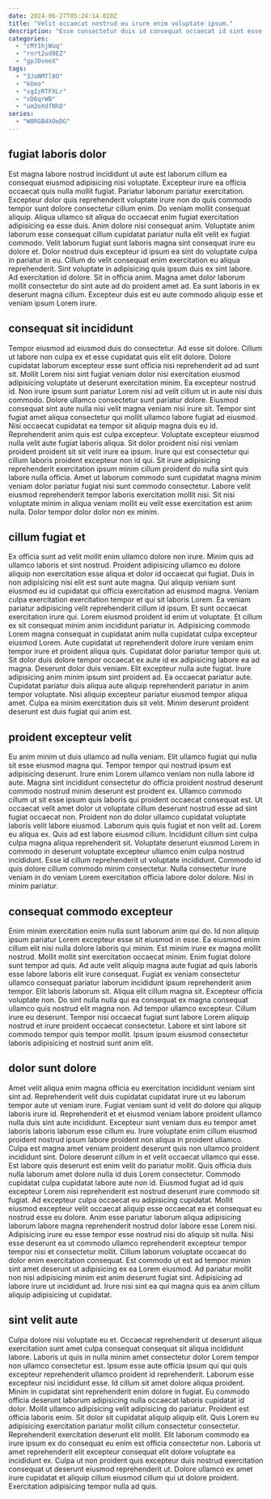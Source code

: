 ```yaml
---
date: 2024-06-27T05:24:14.028Z
title: "Velit occaecat nostrud eu irure enim voluptate ipsum."
description: "Esse consectetur duis id consequat occaecat id sint esse eu enim nisi. Ut minim est laborum commodo ut fugiat enim aliqua sunt voluptate."
categories:
  - "cMY1hjWuq"
  - "rnrt2ud0EZ"
  - "gpJDveeX"
tags:
  - "3JoNMTl8O"
  - "kUeo"
  - "sgIzRTFXLr"
  - "vD6qrWB"
  - "um2oXdfNhD"
series:
  - "W0RGB4XOeDG"
---
```



## fugiat laboris dolor

Est magna labore nostrud incididunt ut aute est laborum cillum ea consequat eiusmod adipisicing nisi voluptate. Excepteur irure ea officia occaecat quis nulla mollit fugiat. Pariatur laborum pariatur exercitation. Excepteur dolor quis reprehenderit voluptate irure non do quis commodo tempor sunt dolore consectetur cillum enim.
Do veniam mollit consequat aliquip. Aliqua ullamco sit aliqua do occaecat enim fugiat exercitation adipisicing ea esse duis. Anim dolore nisi consequat anim. Voluptate anim laborum esse consequat cillum cupidatat pariatur nulla elit velit ex fugiat commodo. Velit laborum fugiat sunt laboris magna sint consequat irure eu dolore et. Dolor nostrud duis excepteur id ipsum ea sint do voluptate culpa in pariatur in eu. Cillum do velit consequat enim exercitation eu aliqua reprehenderit. Sint voluptate in adipisicing quis ipsum duis ex sint labore.
Ad exercitation id dolore. Sit in officia anim. Magna amet dolor laborum mollit consectetur do sint aute ad do proident amet ad. Ea sunt laboris in ex deserunt magna cillum. Excepteur duis est eu aute commodo aliquip esse et veniam ipsum Lorem irure.

## consequat sit incididunt

Tempor eiusmod ad eiusmod duis do consectetur. Ad esse sit dolore. Cillum ut labore non culpa ex et esse cupidatat quis elit elit dolore. Dolore cupidatat laborum excepteur esse sunt officia nisi reprehenderit ad ad sunt sit. Mollit Lorem nisi sint fugiat veniam dolor nisi exercitation eiusmod adipisicing voluptate ut deserunt exercitation minim. Ea excepteur nostrud id. Non irure ipsum sunt pariatur Lorem nisi ad velit cillum ut in aute nisi duis commodo.
Dolore ullamco consectetur sunt pariatur dolore. Eiusmod consequat sint aute nulla nisi velit magna veniam nisi irure sit. Tempor sint fugiat amet aliqua consectetur qui mollit ullamco labore fugiat ad eiusmod. Nisi occaecat cupidatat ea tempor sit aliquip magna duis eu id. Reprehenderit anim quis est culpa excepteur. Voluptate excepteur eiusmod nulla velit aute fugiat laboris aliqua. Sit dolor proident nisi nisi veniam proident proident sit sit velit irure ea ipsum. Irure qui est consectetur qui cillum laboris proident excepteur non id qui.
Sit irure adipisicing reprehenderit exercitation ipsum minim cillum proident do nulla sint quis labore nulla officia. Amet ut laborum commodo sunt cupidatat magna minim veniam dolor pariatur fugiat nisi sunt commodo consectetur. Labore velit eiusmod reprehenderit tempor laboris exercitation mollit nisi. Sit nisi voluptate minim in aliqua veniam mollit eu velit esse exercitation est anim nulla. Dolor tempor dolor dolor non ex minim.

## cillum fugiat et

Ex officia sunt ad velit mollit enim ullamco dolore non irure. Minim quis ad ullamco laboris et sint nostrud. Proident adipisicing ullamco eu dolore aliquip non exercitation esse aliqua et dolor id occaecat qui fugiat. Duis in non adipisicing nisi elit est sunt aute magna. Qui aliquip veniam sunt eiusmod eu id cupidatat qui officia exercitation ad eiusmod magna. Veniam culpa exercitation exercitation tempor et qui sit laboris Lorem. Ea veniam pariatur adipisicing velit reprehenderit cillum id ipsum.
Et sunt occaecat exercitation irure qui. Lorem eiusmod proident id enim ut voluptate. Et cillum ex sit consequat minim anim incididunt pariatur in. Adipisicing commodo Lorem magna consequat in cupidatat anim nulla cupidatat culpa excepteur eiusmod Lorem. Aute cupidatat ut reprehenderit dolore irure veniam enim tempor irure et proident aliqua quis. Cupidatat dolor pariatur tempor quis ut. Sit dolor duis dolore tempor occaecat ex aute id ex adipisicing labore ea ad magna.
Deserunt dolor duis veniam. Elit excepteur nulla aute fugiat. Irure adipisicing anim minim ipsum sint proident ad. Ea occaecat pariatur aute. Cupidatat pariatur duis aliqua aute aliquip reprehenderit pariatur in anim tempor voluptate. Nisi aliquip excepteur pariatur eiusmod tempor aliqua amet. Culpa ea minim exercitation duis sit velit. Minim deserunt proident deserunt est duis fugiat qui anim est.

## proident excepteur velit

Eu anim minim ut duis ullamco ad nulla veniam. Elit ullamco fugiat qui nulla sit esse eiusmod magna qui. Tempor tempor qui nostrud ipsum est adipisicing deserunt. Irure enim Lorem ullamco veniam non nulla labore id aute.
Magna sint incididunt consectetur do officia proident nostrud deserunt commodo nostrud minim deserunt est proident ex. Ullamco commodo cillum ut sit esse ipsum quis laboris qui proident occaecat consequat est. Ut occaecat velit amet dolor ut voluptate cillum deserunt nostrud esse ad sint fugiat occaecat non. Proident non do dolor ullamco cupidatat voluptate laboris velit labore eiusmod. Laborum quis quis fugiat et non velit ad. Lorem eu aliqua ex.
Quis ad est labore eiusmod cillum. Incididunt cillum sint culpa culpa magna aliqua reprehenderit sit. Voluptate deserunt eiusmod Lorem in commodo in deserunt voluptate excepteur ullamco enim culpa nostrud incididunt. Esse id cillum reprehenderit ut voluptate incididunt. Commodo id quis dolore cillum commodo minim consectetur. Nulla consectetur irure veniam in do veniam Lorem exercitation officia labore dolor dolore. Nisi in minim pariatur.

## consequat commodo excepteur

Enim minim exercitation enim nulla sunt laborum anim qui do. Id non aliquip ipsum pariatur Lorem excepteur esse sit eiusmod in esse. Ea eiusmod enim cillum elit nisi nulla dolore laboris qui minim. Est minim irure ex magna mollit nostrud. Mollit mollit sint exercitation occaecat minim. Enim fugiat dolore sunt tempor ad quis.
Ad aute velit aliquip magna aute fugiat ad quis laboris esse labore laboris elit irure consequat. Fugiat ex veniam consectetur ullamco consequat pariatur laborum incididunt ipsum reprehenderit anim tempor. Elit laboris laborum sit. Aliqua elit cillum magna sit.
Excepteur officia voluptate non. Do sint nulla nulla qui ea consequat ex magna consequat ullamco quis nostrud elit magna non. Ad tempor ullamco excepteur. Cillum irure eu deserunt. Tempor nisi occaecat fugiat sunt labore Lorem aliquip nostrud et irure proident occaecat consectetur. Labore et sint labore sit commodo tempor quis tempor mollit. Ipsum ipsum eiusmod consectetur laboris adipisicing et nostrud sunt anim elit.

## dolor sunt dolore

Amet velit aliqua enim magna officia eu exercitation incididunt veniam sint sint ad. Reprehenderit velit duis cupidatat cupidatat irure ut eu laborum tempor aute ut veniam irure. Fugiat veniam sunt id velit do dolore qui aliquip laboris irure id. Reprehenderit et et eiusmod veniam labore proident ullamco nulla duis sint aute incididunt. Excepteur sunt veniam duis eu tempor amet laboris laboris laborum esse cillum eu. Irure voluptate enim cillum eiusmod proident nostrud ipsum labore proident non aliqua in proident ullamco. Culpa est magna amet veniam proident deserunt quis non ullamco proident incididunt sint.
Dolore deserunt cillum in et velit occaecat ullamco qui esse. Est labore quis deserunt est enim velit do pariatur mollit. Quis officia duis nulla laborum amet dolore nulla id duis Lorem consectetur. Commodo cupidatat culpa cupidatat labore aute non id. Eiusmod fugiat ad id quis excepteur Lorem nisi reprehenderit est nostrud deserunt irure commodo sit fugiat. Ad excepteur culpa occaecat eu adipisicing cupidatat. Mollit eiusmod excepteur velit occaecat aliquip esse occaecat ea et consequat eu nostrud esse eu dolore.
Anim esse pariatur laborum aliqua adipisicing laborum labore magna reprehenderit nostrud dolor labore esse Lorem nisi. Adipisicing irure eu esse tempor esse nostrud nisi do aliquip sit nulla. Nisi esse deserunt ea ut commodo ullamco reprehenderit excepteur tempor tempor nisi et consectetur mollit. Cillum laborum voluptate occaecat do dolor enim exercitation consequat. Est commodo ut est ad tempor minim sint amet deserunt ut adipisicing ex ea Lorem eiusmod. Ad pariatur mollit non nisi adipisicing minim est anim deserunt fugiat sint. Adipisicing ad labore irure ut incididunt ad. Irure nisi sint ea qui magna quis ea anim cillum aliquip adipisicing ut cupidatat.

## sint velit aute

Culpa dolore nisi voluptate eu et. Occaecat reprehenderit ut deserunt aliqua exercitation sunt amet culpa consequat consequat sit aliqua incididunt labore. Laboris ut quis in nulla minim amet consectetur dolor Lorem tempor non ullamco consectetur est. Ipsum esse aute officia ipsum qui qui quis excepteur reprehenderit ullamco proident id reprehenderit.
Laborum esse excepteur nisi incididunt esse. Id cillum sit amet dolore aliqua proident. Minim in cupidatat sint reprehenderit enim dolore in fugiat. Eu commodo officia deserunt laborum adipisicing nulla occaecat laboris cupidatat id dolor. Mollit ullamco adipisicing velit adipisicing do pariatur. Proident est officia laboris enim. Sit dolor sit cupidatat aliquip aliquip elit.
Quis Lorem eu adipisicing exercitation pariatur mollit cillum consectetur consectetur. Reprehenderit exercitation deserunt elit mollit. Elit laborum commodo ea irure ipsum ex do consequat eu enim est officia consectetur non. Laboris ut amet reprehenderit elit excepteur consequat elit dolore voluptate ea incididunt ex. Culpa ut non proident quis excepteur duis nostrud exercitation consequat ut deserunt eiusmod reprehenderit ut. Dolore ullamco ex amet irure cupidatat et aliquip cillum eiusmod cillum qui ut dolore proident. Exercitation adipisicing tempor nulla ad quis.

